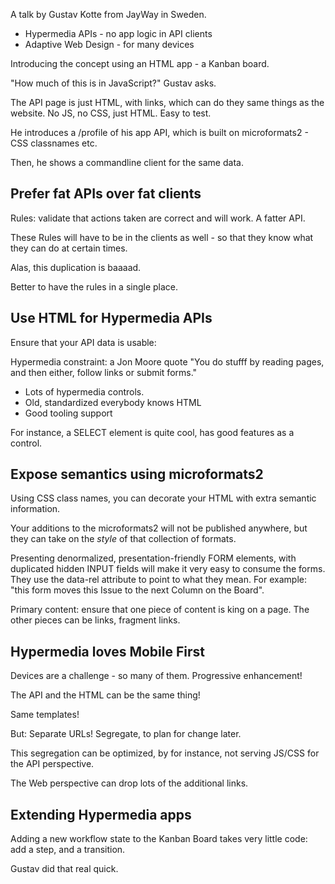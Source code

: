 A talk by Gustav Kotte from JayWay in Sweden.

* Hypermedia APIs - no app logic in API clients
* Adaptive Web Design - for many devices

Introducing the concept using an HTML app - a Kanban board.

"How much of this is in JavaScript?" Gustav asks.

The API page is just HTML, with links, which can do they same things as the website. No JS, no CSS, just HTML. Easy to test.

He introduces a /profile of his app API, which is built on microformats2 - CSS classnames etc.

Then, he shows a commandline client for the same data.

## Prefer fat APIs over fat clients

Rules: validate that actions taken are correct and will work. A fatter API.

These Rules will have to be in the clients as well - so that they know what they can do at certain times. 

Alas, this duplication is baaaad. 

Better to have the rules in a single place.

## Use HTML for Hypermedia APIs

Ensure that your API data is usable:

Hypermedia constraint: a Jon Moore quote "You do stufff by reading pages, and then either, follow links or submit forms."

* Lots of hypermedia controls.
* Old, standardized everybody knows HTML
* Good tooling support

For instance, a SELECT element is quite cool, has good features as a control.

## Expose semantics using microformats2

Using CSS class names, you can decorate your HTML with extra semantic information.

Your additions to the microformats2 will not be published anywhere, but they can take on the <em>style</em> of that collection of formats.

Presenting denormalized, presentation-friendly FORM elements, with duplicated hidden INPUT fields will make it very easy to consume the forms. They use the data-rel attribute to point to what they mean. For example: "this form moves this Issue to the next Column on the Board".

Primary content: ensure that one piece of content is king on a page. The other pieces can be links, fragment links.

## Hypermedia loves Mobile First

Devices are a challenge - so many of them. Progressive enhancement! 

The API and the HTML can be the same thing!

Same templates!

But: Separate URLs! Segregate, to plan for change later.

This segregation can be optimized, by for instance, not serving JS/CSS for the API perspective.

The Web perspective can drop lots of the additional links.

## Extending Hypermedia apps

Adding a new workflow state to the Kanban Board takes very little code: add a step, and a transition.

Gustav did that real quick.




